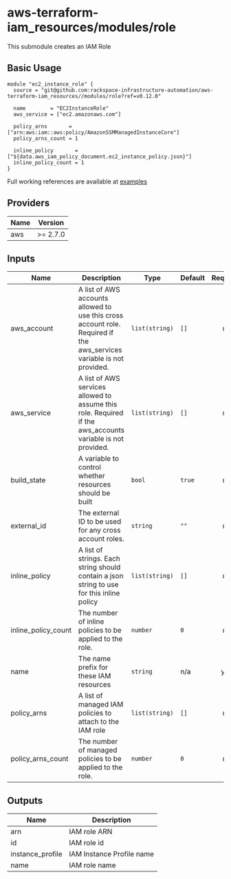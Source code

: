 # aws-terraform-iam\_resources/modules/role

This submodule creates an IAM Role

## Basic Usage

```
module "ec2_instance_role" {
  source = "git@github.com:rackspace-infrastructure-automation/aws-terraform-iam_resources//modules/role?ref=v0.12.0"

  name        = "EC2InstanceRole"
  aws_service = ["ec2.amazonaws.com"]

  policy_arns       = ["arn:aws:iam::aws:policy/AmazonSSMManagedInstanceCore"]
  policy_arns_count = 1

  inline_policy       = ["${data.aws_iam_policy_document.ec2_instance_policy.json}"]
  inline_policy_count = 1
}
```

Full working references are available at [examples](examples)

## Providers

| Name | Version |
|------|---------|
| aws | >= 2.7.0 |

## Inputs

| Name | Description | Type | Default | Required |
|------|-------------|------|---------|:-----:|
| aws\_account | A list of AWS accounts allowed to use this cross account role.  Required if the aws\_services variable is not provided. | `list(string)` | `[]` | no |
| aws\_service | A list of AWS services allowed to assume this role.  Required if the aws\_accounts variable is not provided. | `list(string)` | `[]` | no |
| build\_state | A variable to control whether resources should be built | `bool` | `true` | no |
| external\_id | The external ID to be used for any cross account roles. | `string` | `""` | no |
| inline\_policy | A list of strings.  Each string should contain a json string to use for this inline policy | `list(string)` | `[]` | no |
| inline\_policy\_count | The number of inline policies to be applied to the role. | `number` | `0` | no |
| name | The name prefix for these IAM resources | `string` | n/a | yes |
| policy\_arns | A list of managed IAM policies to attach to the IAM role | `list(string)` | `[]` | no |
| policy\_arns\_count | The number of managed policies to be applied to the role. | `number` | `0` | no |

## Outputs

| Name | Description |
|------|-------------|
| arn | IAM role ARN |
| id | IAM role id |
| instance\_profile | IAM Instance Profile name |
| name | IAM role name |

